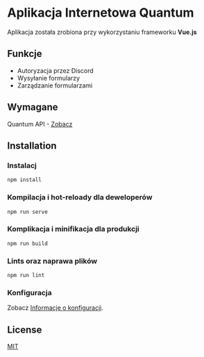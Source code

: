 # Aplikacja Internetowa Quantum

Aplikacja została zrobiona przy wykorzystaniu frameworku **Vue.js**

## Funkcje
- Autoryzacja przez Discord
- Wysyłanie formularzy
- Zarządzanie formularzami

## Wymagane
Quantum API - [Zobacz]()

## Installation

### Instalacj
```
npm install
```
### Kompilacja i hot-reloady dla deweloperów
```
npm run serve
```

### Komplikacja i minifikacja dla produkcji
```
npm run build
```
### Lints oraz naprawa plików
```
npm run lint
```

### Konfiguracja
Zobacz [Informacje o konfiguracji](https://cli.vuejs.org/config/).

## License
[MIT](https://choosealicense.com/licenses/mit/)